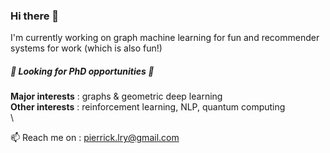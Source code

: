 ### Hi there 👋

I'm currently working on graph machine learning for fun and recommender systems for work (which is also fun!)

##### 🌱 Looking for PhD opportunities 🌱

**Major interests** : graphs & geometric deep learning \
**Other interests** : reinforcement learning, NLP, quantum computing
\
\

📫 Reach me on : pierrick.lry@gmail.com


<!--
**PierrickLeroy/PierrickLeroy** is a ✨ _special_ ✨ repository because its `README.md` (this file) appears on your GitHub profile.

Here are some ideas to get you started:

- 🔭 I’m currently working on ...
- 🌱 I’m currently learning ...
- 👯 I’m looking to collaborate on ...
- 🤔 I’m looking for help with ...
- 💬 Ask me about ...
- 
- 😄 Pronouns: ...
- ⚡ Fun fact: ...
-->

